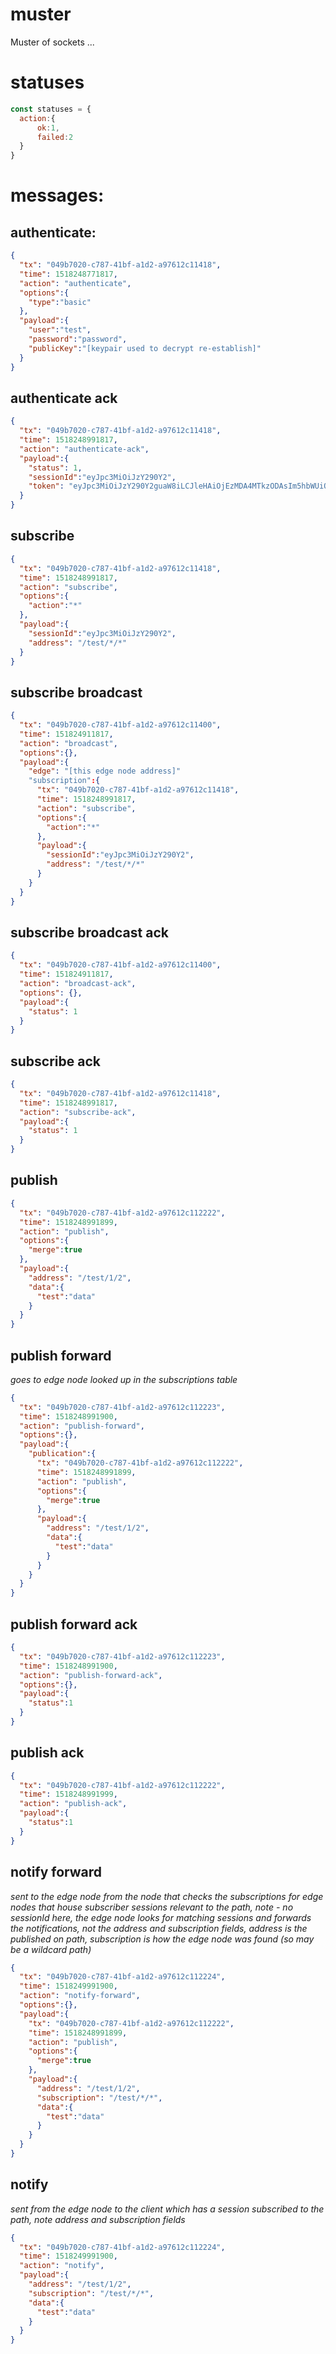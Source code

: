 # muster
Muster of sockets ...

# statuses
```javascript
const statuses = {
  action:{
      ok:1,
      failed:2
  }
}
```

# messages:

## authenticate:

```json
{
  "tx": "049b7020-c787-41bf-a1d2-a97612c11418",
  "time": 1518248771817,
  "action": "authenticate",
  "options":{
    "type":"basic"
  },
  "payload":{
    "user":"test",
    "password":"password",
    "publicKey":"[keypair used to decrypt re-establish]"
  }
}
```

## authenticate ack

```json
{
  "tx": "049b7020-c787-41bf-a1d2-a97612c11418",
  "time": 1518248991817,
  "action": "authenticate-ack",
  "payload":{
    "status": 1,
    "sessionId":"eyJpc3MiOiJzY290Y2",
    "token": "eyJpc3MiOiJzY290Y2guaW8iLCJleHAiOjEzMDA4MTkzODAsIm5hbWUiOiJDaHJpcyBTZXZpbGxlamEiLCJhZG1pbiI6dHJ1ZX0"
  }
}
```
## subscribe

```json
{
  "tx": "049b7020-c787-41bf-a1d2-a97612c11418",
  "time": 1518248991817,
  "action": "subscribe",
  "options":{
    "action":"*"
  },
  "payload":{
    "sessionId":"eyJpc3MiOiJzY290Y2",
    "address": "/test/*/*"
  }
}
```

## subscribe broadcast

```json
{
  "tx": "049b7020-c787-41bf-a1d2-a97612c11400",
  "time": 151824911817,
  "action": "broadcast",
  "options":{},
  "payload":{
    "edge": "[this edge node address]"
    "subscription":{
      "tx": "049b7020-c787-41bf-a1d2-a97612c11418",
      "time": 1518248991817,
      "action": "subscribe",
      "options":{
        "action":"*"
      },
      "payload":{
        "sessionId":"eyJpc3MiOiJzY290Y2",
        "address": "/test/*/*"
      }
    }
  }
}
```

## subscribe broadcast ack

```json
{
  "tx": "049b7020-c787-41bf-a1d2-a97612c11400",
  "time": 151824911817,
  "action": "broadcast-ack",
  "options": {},
  "payload":{
    "status": 1
  }
}
```

## subscribe ack

```json
{
  "tx": "049b7020-c787-41bf-a1d2-a97612c11418",
  "time": 1518248991817,
  "action": "subscribe-ack",
  "payload":{
    "status": 1
  }
}
```

## publish

```json
{
  "tx": "049b7020-c787-41bf-a1d2-a97612c112222",
  "time": 1518248991899,
  "action": "publish",
  "options":{
    "merge":true
  },
  "payload":{
    "address": "/test/1/2",
    "data":{
      "test":"data"
    }
  }
}
```

## publish forward
*goes to edge node looked up in the subscriptions table*
```json
{
  "tx": "049b7020-c787-41bf-a1d2-a97612c112223",
  "time": 1518248991900,
  "action": "publish-forward",
  "options":{},
  "payload":{
    "publication":{
      "tx": "049b7020-c787-41bf-a1d2-a97612c112222",
      "time": 1518248991899,
      "action": "publish",
      "options":{
        "merge":true
      },
      "payload":{
        "address": "/test/1/2",
        "data":{
          "test":"data"
        }
      }
    }
  }
}
```

## publish forward ack

```json
{
  "tx": "049b7020-c787-41bf-a1d2-a97612c112223",
  "time": 1518248991900,
  "action": "publish-forward-ack",
  "options":{},
  "payload":{
    "status":1
  }
}
```

## publish ack

```json
{
  "tx": "049b7020-c787-41bf-a1d2-a97612c112222",
  "time": 1518248991999,
  "action": "publish-ack",
  "payload":{
    "status":1
  }
}
```

## notify forward
*sent to the edge node from the node that checks the subscriptions for edge nodes that house subscriber sessions relevant to the path, note - no sessionId here, the edge node looks for matching sessions and forwards the notifications, not the address and subscription fields, address is the published on path, subscription is how the edge node was found (so may be a wildcard path)*

```json
{
  "tx": "049b7020-c787-41bf-a1d2-a97612c112224",
  "time": 1518249991900,
  "action": "notify-forward",
  "options":{},
  "payload":{
    "tx": "049b7020-c787-41bf-a1d2-a97612c112222",
    "time": 1518248991899,
    "action": "publish",
    "options":{
      "merge":true
    },
    "payload":{
      "address": "/test/1/2",
      "subscription": "/test/*/*",
      "data":{
        "test":"data"
      }
    }
  }
}
```

## notify
*sent from the edge node to the client which has a session subscribed to the path, note address and subscription fields*

```json
{
  "tx": "049b7020-c787-41bf-a1d2-a97612c112224",
  "time": 1518249991900,
  "action": "notify",
  "payload":{
    "address": "/test/1/2",
    "subscription": "/test/*/*",
    "data":{
      "test":"data"
    }
  }
}
```


